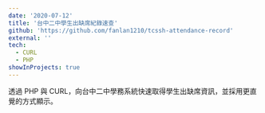 ```yaml
---
date: '2020-07-12'
title: '台中二中學生出缺席紀錄速查'
github: 'https://github.com/fanlan1210/tcssh-attendance-record'
external: ''
tech:
  - CURL
  - PHP
showInProjects: true
---
```


透過 PHP 與 CURL，向台中二中學務系統快速取得學生出缺席資訊，並採用更直覺的方式顯示。
